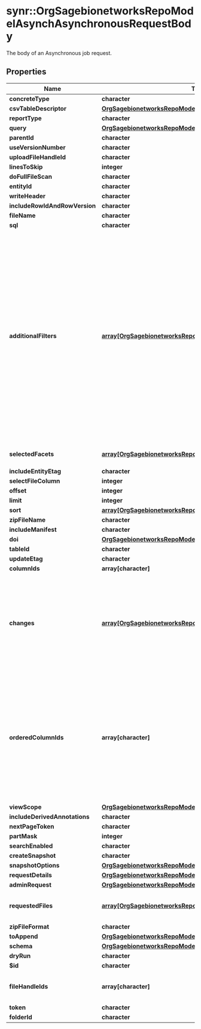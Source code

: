 # synr::OrgSagebionetworksRepoModelAsynchAsynchronousRequestBody

The body of an Asynchronous job request.

## Properties
Name | Type | Description | Notes
------------ | ------------- | ------------- | -------------
**concreteType** | **character** |  | 
**csvTableDescriptor** | [**OrgSagebionetworksRepoModelTableCsvTableDescriptor**](org.sagebionetworks.repo.model.table.CsvTableDescriptor.md) |  | [optional] 
**reportType** | **character** |  | [optional] 
**query** | [**OrgSagebionetworksRepoModelTableQuery**](org.sagebionetworks.repo.model.table.Query.md) |  | [optional] 
**parentId** | **character** |  | [optional] 
**useVersionNumber** | **character** |  | [optional] 
**uploadFileHandleId** | **character** |  | [optional] 
**linesToSkip** | **integer** |  | [optional] 
**doFullFileScan** | **character** |  | [optional] 
**entityId** | **character** |  | [optional] 
**writeHeader** | **character** |  | [optional] 
**includeRowIdAndRowVersion** | **character** |  | [optional] 
**fileName** | **character** |  | [optional] 
**sql** | **character** |  | [optional] 
**additionalFilters** | [**array[OrgSagebionetworksRepoModelTableQueryFilter]**](org.sagebionetworks.repo.model.table.QueryFilter.md) | Appends additional filters to the SQL query. These are applied before facets. Filters within the list have an AND relationship. If a WHERE clause already exists on the SQL query or facets are selected, it will also be ANDed with the query generated by these additional filters. | [optional] 
**selectedFacets** | [**array[OrgSagebionetworksRepoModelTableFacetColumnRequest]**](org.sagebionetworks.repo.model.table.FacetColumnRequest.md) | The selected facet filters. | [optional] 
**includeEntityEtag** | **character** |  | [optional] 
**selectFileColumn** | **integer** |  | [optional] 
**offset** | **integer** |  | [optional] 
**limit** | **integer** |  | [optional] 
**sort** | [**array[OrgSagebionetworksRepoModelTableSortItem]**](org.sagebionetworks.repo.model.table.SortItem.md) |  | [optional] 
**zipFileName** | **character** |  | [optional] 
**includeManifest** | **character** |  | [optional] 
**doi** | [**OrgSagebionetworksRepoModelDoiV2Doi**](org.sagebionetworks.repo.model.doi.v2.Doi.md) |  | [optional] 
**tableId** | **character** |  | [optional] 
**updateEtag** | **character** |  | [optional] 
**columnIds** | **array[character]** | Deprecated. | [optional] 
**changes** | [**array[OrgSagebionetworksRepoModelTableTableUpdateRequest]**](org.sagebionetworks.repo.model.table.TableUpdateRequest.md) | List of changes that describes schema and/or row changes to a table. For a view the changes are eventually consistent. | [optional] 
**orderedColumnIds** | **array[character]** | Optional: Used to set the order of columns for this table. If this list is provided it must include the IDs of each column that will be in the schema after the changes of this request are applied. | [optional] 
**viewScope** | [**OrgSagebionetworksRepoModelTableViewScope**](org.sagebionetworks.repo.model.table.ViewScope.md) |  | [optional] 
**includeDerivedAnnotations** | **character** |  | [optional] 
**nextPageToken** | **character** |  | [optional] 
**partMask** | **integer** |  | [optional] 
**searchEnabled** | **character** |  | [optional] 
**createSnapshot** | **character** |  | [optional] 
**snapshotOptions** | [**OrgSagebionetworksRepoModelTableSnapshotRequest**](org.sagebionetworks.repo.model.table.SnapshotRequest.md) |  | [optional] 
**requestDetails** | [**OrgSagebionetworksRepoModelDownloadQueryRequestDetails**](org.sagebionetworks.repo.model.download.QueryRequestDetails.md) |  | [optional] 
**adminRequest** | [**OrgSagebionetworksRepoModelMigrationAdminRequest**](org.sagebionetworks.repo.model.migration.AdminRequest.md) |  | [optional] 
**requestedFiles** | [**array[OrgSagebionetworksRepoModelFileFileHandleAssociation]**](org.sagebionetworks.repo.model.file.FileHandleAssociation.md) | The files to be included in the download. | [optional] 
**zipFileFormat** | **character** |  | [optional] 
**toAppend** | [**OrgSagebionetworksRepoModelTableAppendableRowSet**](org.sagebionetworks.repo.model.table.AppendableRowSet.md) |  | [optional] 
**schema** | [**OrgSagebionetworksRepoModelSchemaJsonSchema**](org.sagebionetworks.repo.model.schema.JsonSchema.md) |  | [optional] 
**dryRun** | **character** |  | [optional] 
**$id** | **character** |  | [optional] 
**fileHandleIds** | **array[character]** | The list of file handle ids to restore. | [optional] 
**token** | **character** |  | [optional] 
**folderId** | **character** |  | [optional] 


